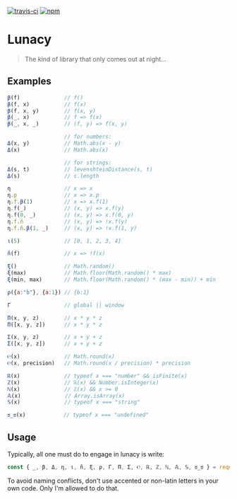 [![travis-ci](https://travis-ci.org/rkoeninger/lunacy.svg?branch=master)](https://travis-ci.org/rkoeninger/lunacy)
[![npm](https://img.shields.io/npm/v/lunacy.svg)](https://www.npmjs.com/package/lunacy)

# Lunacy

> The kind of library that only comes out at night...

## Examples

```javascript
β(f)              // f()
β(f, x)           // f(x)
β(f, x, y)        // f(x, y)
β(_, x)           // f => f(x)
β(_, x, _)        // (f, y) => f(x, y)

                  // for numbers:
Δ(x, y)           // Math.abs(x - y)
Δ(x)              // Math.abs(x)

                  // for strings:
Δ(s, t)           // levenshteinDistance(s, t)
Δ(s)              // s.length

η                 // x => x
η.p               // x => x.p
η.f.β(1)          // x => x.f(1)
η.f(_)            // (x, y) => x.f(y)
η.f(0, _)         // (x, y) => x.f(0, y)
η.f.ñ             // (x, y) => !x.f(y)
η.f.ñ.β(1, _)     // (x, y) => !x.f(1, y)

ι(5)              // [0, 1, 2, 3, 4]

ñ(f)              // x => !f(x)

ξ()               // Math.random()
ξ(max)            // Math.floor(Math.random() * max)
ξ(min, max)       // Math.floor(Math.random() * (max - min)) + min

ρ({a:"b"}, {a:1}) // {b:1}

Γ                 // global || window

Π(x, y, z)        // x * y * z
Π([x, y, z])      // x * y * z

Σ(x, y, z)        // x + y + z
Σ([x, y, z])      // x + y + z

℮(x)              // Math.round(x)
℮(x, precision)   // Math.round(x / precision) * precision

ℝ(x)              // typeof x === "number" && isFinite(x)
ℤ(x)              // ℝ(x) && Number.isInteger(x)
ℕ(x)              // ℤ(x) && x >= 0
𝔸(x)              // Array.isArray(x)
𝕊(x)              // typeof x === "string"

ಠ_ಠ(x)            // typeof x === "undefined"
```

## Usage

Typically, all one must do to engage in lunacy is write:

```javascript
const { _, β, Δ, η, ι, ñ, ξ, ρ, Γ, Π, Σ, ℮, ℝ, ℤ, ℕ, 𝔸, 𝕊, ಠ_ಠ } = require("lunacy");
```

To avoid naming conflicts, don't use accented or non-latin letters in your own code. Only I'm allowed to do that.
